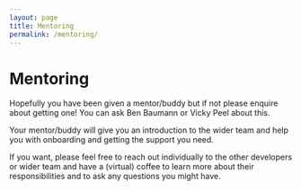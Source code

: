 ```yaml
---
layout: page
title: Mentoring
permalink: /mentoring/
---
```


# Mentoring

Hopefully you have been given a mentor/buddy but if not please enquire about getting one! You can ask Ben Baumann or Vicky Peel about this.

Your mentor/buddy will give you an introduction to the wider team and help you with onboarding and getting the support you need.

If you want, please feel free to reach out individually to the other developers or wider team and have a (virtual) coffee to learn more about their responsibilities and to ask any questions you might have.
